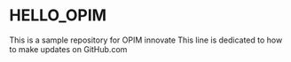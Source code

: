# HELLO_OPIM
This is a sample repository for OPIM innovate
This line is dedicated to how to make updates on GitHub.com
